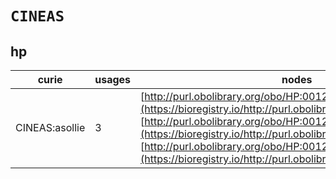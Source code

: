 # `CINEAS`
## hp
| curie          |   usages | nodes                                                                                                                                                                                                                                                                                                                                       |
|----------------|----------|---------------------------------------------------------------------------------------------------------------------------------------------------------------------------------------------------------------------------------------------------------------------------------------------------------------------------------------------|
| CINEAS:asollie |        3 | [http://purl.obolibrary.org/obo/HP:0012775](https://bioregistry.io/http://purl.obolibrary.org/obo/HP:0012775), [http://purl.obolibrary.org/obo/HP:0012776](https://bioregistry.io/http://purl.obolibrary.org/obo/HP:0012776), [http://purl.obolibrary.org/obo/HP:0012777](https://bioregistry.io/http://purl.obolibrary.org/obo/HP:0012777) |
